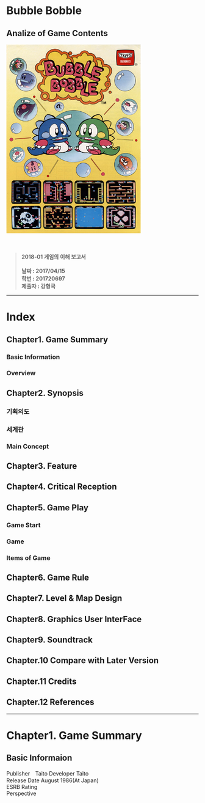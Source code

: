 Bubble Bobble
=============

Analize of Game Contents
------------------------

![](mainposter.jpg)  
 <br><br>  
 >**2018-01 게임의 이해 보고서**  
 <br> **날짜 : 2017/04/15**  
> **학번 : 201720697**  
> **제출자 : 강형국**
<hr>

Index
=====

Chapter1. Game Summary
----------------------
### Basic Information
### Overview

Chapter2. Synopsis
------------------
### 기획의도
### 세계관

### Main Concept

Chapter3. Feature
-----------------
### 
### 


Chapter4. Critical Reception
----------------------------

Chapter5. Game Play
-------------------
### Game Start
### Game 
### Items of Game

Chapter6. Game Rule
-------------------

Chapter7. Level & Map Design
----------------------------

Chapter8. Graphics User InterFace
---------------------------------

Chapter9. Soundtrack
--------------------
## Chapter.10 Compare with Later Version
## Chapter.11 Credits
## Chapter.12 References

<hr>  

# Chapter1. Game Summary
## Basic Informaion
Publisher　Taito
Developer      Taito  
Release Date   August 1986(At Japan)  
ESRB Rating    
Perspective    

